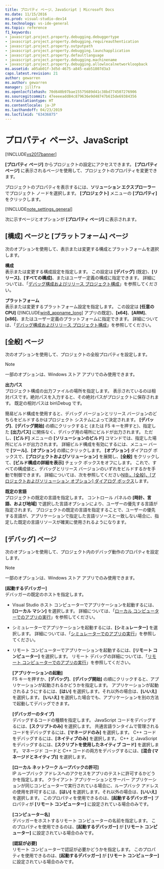 ```yaml
---
title: プロパティ ページ、JavaScript | Microsoft Docs
ms.date: 11/15/2016
ms.prod: visual-studio-dev14
ms.technology: vs-ide-general
ms.topic: reference
f1_keywords:
- javascript.project.property.debugging.debuggertype
- javascript.project.property.debugging.requireauthentication
- javascript.project.property.outputpath
- javascript.project.property.debugging.launchapplication
- javascript.project.property.defaultlanguage
- javascript.project.property.debugging.machinename
- javascript.project.property.debugging.allowlocalnetworkloopback
ms.assetid: a05ab01f-3d5d-4675-a845-eab51807d3a3
caps.latest.revision: 21
author: gewarren
ms.author: gewarren
manager: jillfra
ms.openlocfilehash: 70d640b97bae15575689d41c38bd774507276906
ms.sourcegitcommit: 47eeeeadd84c879636e9d48747b615de69384356
ms.translationtype: HT
ms.contentlocale: ja-JP
ms.lasthandoff: 04/23/2019
ms.locfileid: "63436875"
---
```

# <a name="property-pages-javascript"></a>プロパティ ページ、JavaScript
[!INCLUDE[vs2017banner](../../includes/vs2017banner.md)]

**[プロパティ ページ]** からプロジェクトの設定にアクセスできます。 **[プロパティ ページ]** に表示されるページを使用して、プロジェクトのプロパティを変更できます。  
  
 プロジェクトのプロパティを表示するには、**ソリューション エクスプローラー**でプロジェクト ノードを選択します。 **[プロジェクト]** メニューの **[プロパティ]** をクリックします。  
  
 [!INCLUDE[note_settings_general](../../includes/note-settings-general-md.md)]  
  
 次に示すページとオプションが **[プロパティ ページ]** に表示されます。  
  
## <a name="configuration-and-platform-page"></a>[構成] ページと [プラットフォーム] ページ  
 次のオプションを使用して、表示または変更する構成とプラットフォームを選択します。  
  
 **構成**  
 表示または変更する構成設定を指定します。 この設定は **[デバッグ]** (既定)、**[リリース]**、**[すべての構成]**、またはユーザー定義の構成に指定できます。 詳細については、「[デバッグ構成およびリリース プロジェクト構成](http://msdn.microsoft.com/0440b300-0614-4511-901a-105b771b236e)」を参照してください。  
  
 **プラットフォーム**  
 表示または変更するプラットフォーム設定を指定します。 この設定は **[任意の CPU]** ([!INCLUDE[win8_appname_long](../../includes/win8-appname-long-md.md)] アプリの既定)、**[x64]**、**[ARM]**、**[x86]**、またはユーザー定義のプラットフォームに指定できます。 詳細については、「[デバッグ構成およびリリース プロジェクト構成](http://msdn.microsoft.com/0440b300-0614-4511-901a-105b771b236e)」を参照してください。  
  
## <a name="general-page"></a>[全般] ページ  
 次のオプションを使用して、プロジェクトの全般プロパティを設定します。  
  
> [!NOTE]
> 一部のオプションは、Windows ストア アプリでのみ使用できます。  
  
 **出力パス**  
 プロジェクト構成の出力ファイルの場所を指定します。 表示されているのは相対パスです。絶対パスを入力すると、その絶対パスがプロジェクトに保存されます。 既定の相対パスは bin\Debug です。  
  
 簡易ビルド構成を使用すると、デバッグ バージョンとリリース バージョンのどちらをビルドするかはプロジェクト システムによって決定されます。 **[デバッグ]**、**[デバッグ開始]** の順にクリックすると (または F5 キーを押すと)、指定した **[出力パス]** に関係なく、デバッグ用の場所にビルドが出力されます。 ただし、**[ビルド]** メニューの **[ソリューションのビルド]** コマンドでは、指定した場所にビルドが出力されます。 詳細ビルド構成を有効にするには、メニュー バーで **[ツール]**、**[オプション]** の順にクリックします。 **[オプション]** ダイアログ ボックスで、**[プロジェクトおよびソリューション]** を展開し、**[全般]** をクリックして、**[ビルド構成の詳細を表示]** チェック ボックスをオフにします。 これで、すべての構成値と、デバッグとリリース バージョンのいずれをビルドするかを手動で制御できます。 詳細については、次を参照してください[NIB:。[全般]、[プロジェクトおよびソリューション オプション] ダイアログ ボックス](http://msdn.microsoft.com/8f8e37e8-b28d-4b13-bfeb-ea4d3312aeca)します。  
  
 **既定の言語**  
 プロジェクトの既定の言語を指定します。 コントロール パネルの **[時計、言語、および地域]** で選択した言語オプションにより、ユーザーの優先する言語が指定されます。 プロジェクトの既定の言語を指定することで、ユーザーの優先する言語が、アプリケーションで指定した言語リソースと一致しない場合に、指定した既定の言語リソースが確実に使用されるようになります。  
  
## <a name="debug-page"></a>[デバッグ] ページ  
 次のオプションを使用して、プロジェクト内のデバッグ動作のプロパティを設定します。  
  
> [!NOTE]
> 一部のオプションは、Windows ストア アプリでのみ使用できます。  
  
 **[起動するデバッガー]**  
 デバッガーの既定のホストを指定します。  
  
- Visual Studio ホスト コンピューターでアプリケーションを起動するには、**[ローカル マシン]** を選択します。 詳細については、「[ローカル コンピューターでのアプリの実行](http://go.microsoft.com/fwlink/?LinkId=234912)」を参照してください。  
  
- シミュレーターでアプリケーションを起動するには、**[シミュレーター]** を選択します。 詳細については、「[シミュレーターでのアプリの実行](http://go.microsoft.com/fwlink/?LinkId=234913)」を参照してください。  
  
- リモート コンピューターでアプリケーションを起動するには、**[リモート コンピューター]** を選択します。 リモート デバッグの詳細については、「[リモート コンピューターでのアプリの実行](http://go.microsoft.com/fwlink/?LinkId=234914)」を参照してください。  
  
  **[アプリケーションの起動]**  
  F5 キーを押すか、**[デバッグ]**、**[デバッグ開始]** の順にクリックすると、アプリケーションが起動されるかどうかを指定します。 アプリケーションが起動されるようにするには、**[はい]** を選択します。それ以外の場合は、**[いいえ]** を選択します。 **[いいえ]** を選択した場合でも、アプリケーションを別の方法で起動してデバッグできます。  
  
  **[デバッガーのタイプ]**  
  デバッグするコードの種類を指定します。 JavaScript コードをデバッグするには、**[スクリプトのみ]** を選択します。 共通言語ランタイムで管理されるコードをデバッグするには、**[マネージドのみ]** を選択します。 C++ コードをデバッグするには、**[ネイティブのみ]** を選択します。 C++ と JavaScript をデバッグするには、**[スクリプトを使用したネイティブ コード]** を選択します。 マネージド コードと C++ コードの両方をデバッグするには、**[混合 (マネージドとネイティブ)]** を選択します。  
  
  **[ローカル ネットワーク ループバックの許可]**  
  IP ループバック アドレスへのアクセスをアプリのテストに許可するかどうかを指定します。 クライアント アプリケーションとサーバー アプリケーションが同じコンピューターで実行されている場合に、ループバック アドレスの使用を許可するには、**[はい]** を選択します。それ以外の場合は、**[いいえ]** を選択します。 このプロパティを使用できるのは、**[起動するデバッガー]** プロパティが **[リモート コンピューター]** に設定されている場合のみです。  
  
  **[コンピューター名]**  
  デバッガーをホストするリモート コンピューターの名前を指定します。 このプロパティを使用できるのは、**[起動するデバッガー]** が **[リモート コンピューター]** に設定されている場合のみです。  
  
  **[認証が必要]**  
  リモート コンピューターで認証が必要かどうかを指定します。 このプロパティを使用できるのは、**[起動するデバッガー]** が **[リモート コンピューター]** に設定されている場合のみです。
